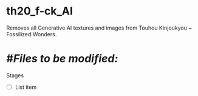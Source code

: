 # th20_f-ck_AI
Removes all Generative AI textures and images from Touhou Kinjoukyou ~ Fossilized Wonders.

# #*Files to be modified:*
Stages
 - [ ] List item

<!--stackedit_data:
eyJoaXN0b3J5IjpbOTAwMTUwNl19
-->
